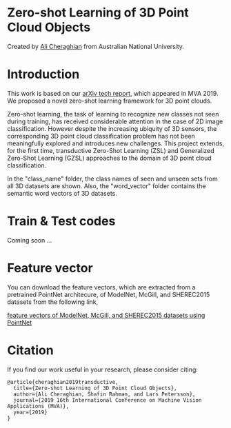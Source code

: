 # Zero-shot Learning of 3D Point Cloud Objects


Created by [Ali Cheraghian](https://arxiv.org/abs/1902.10272) from Australian National University.


# Introduction
This work is based on our [arXiv tech report](https://arxiv.org/abs/1912.07161), which appeared in MVA 2019. We proposed a novel zero-shot learning framework for 3D point clouds. 

Zero-shot learning, the task of learning to recognize new classes  not  seen  during  training,  has  received  considerable attention in the case of 2D image classification. However despite the increasing ubiquity of 3D sensors, the corresponding 3D point cloud classification problem has not been meaningfully explored and introduces new challenges. This  project  extends,  for  the  first  time, transductive  Zero-Shot Learning (ZSL) and Generalized Zero-Shot Learning (GZSL) approaches to the domain of 3D point cloud classification. 

In the "class_name" folder, the class names of seen and unseen sets from all 3D datasets are shown. Also, the "word_vector" folder contains the semantic word vectors of 3D datasets.  






   
# Train & Test codes
Coming soon ...












# Feature vector
You can download the feature vectors, which are extracted from a pretrained PointNet architecure, of ModelNet, McGill, and SHEREC2015 datasets from the following link,

[feature vectors of ModelNet, McGill, and SHEREC2015 datasets using PointNet](https://drive.google.com/drive/folders/15-XswOjj_9s2BAxnJiIutEuUXolIXPK9?usp=sharing)

# Citation
If you find our work useful in your research, please consider citing:

	@article{cheraghian2019transductive,
	  title={Zero-shot Learning of 3D Point Cloud Objects},
	  author={Ali Cheraghian, Shafin Rahman, and Lars Petersson},
	  journal={2019 16th International Conference on Machine Vision Applications (MVA)},
	  year={2019}
	}






